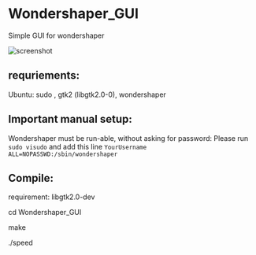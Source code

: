 # Wondershaper_GUI
Simple GUI for wondershaper

![screenshot](screenshot.png)

## requriements:
Ubuntu: sudo , gtk2 (libgtk2.0-0), wondershaper

## Important manual setup:
Wondershaper must be run-able, without asking for password:  Please run `sudo visudo` and add this line `YourUsername ALL=NOPASSWD:/sbin/wondershaper`

## Compile:
requirement: libgtk2.0-dev

cd Wondershaper_GUI

make

./speed
